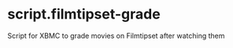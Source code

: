script.filmtipset-grade
=======================

Script for XBMC to grade movies on Filmtipset after watching them

